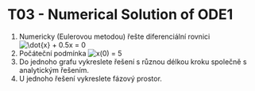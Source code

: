 # T03 - Numerical Solution of ODE1

1. Numericky (Eulerovou metodou) řešte diferenciální rovnici ![\dot{x} + 0.5x = 0](https://render.githubusercontent.com/render/math?math=%5Cdot%7Bx%7D%20%2B%200.5x%20%3D%200)
2. Počáteční podmínka ![x(0) = 5](https://render.githubusercontent.com/render/math?math=%5Cdot%7Bx%7D%20%2B%200.5x%20%3D%200)
3. Do jednoho grafu vykreslete řešení s různou délkou kroku společně s analytickým řešením.
4. U jednoho řešení vykreslete fázový prostor.
